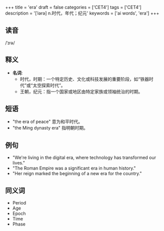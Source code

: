 +++
title = 'era'
draft = false
categories = ['CET4']
tags = ['CET4']
description = '[ˈiərə] n.时代，年代；纪元'
keywords = ['ai words', 'era']
+++

## 读音
/ˈɪrə/

## 释义
- **名词**: 
    - 时代，时期：一个特定历史、文化或科技发展的重要阶段，如“铁器时代”或“太空探索时代”。
    - 王朝，纪元：指一个国家或地区由特定家族或领袖统治的时期。

## 短语
- "the era of peace" 意为和平时代。
- "the Ming dynasty era" 指明朝时期。

## 例句
- "We're living in the digital era, where technology has transformed our lives."
- "The Roman Empire was a significant era in human history."
- "Her reign marked the beginning of a new era for the country."

## 同义词
- Period
- Age
- Epoch
- Time
- Phase
